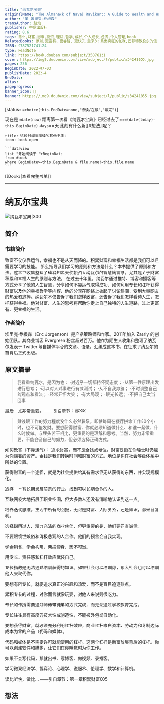 ```yaml
---
title: "纳瓦尔宝典"
originalName: "The Almanack of Naval Ravikant: A Guide to Wealth and Happiness"
author: "美 埃里克·乔根森"
transAuthor: 赵灿
publisher: 中信出版社
rating: 8.6
tags: 商业,财富,思维,投资,理财,哲学,成长,个人成长,经济,个人管理,book
RelatedBooks: 原则,更富有、更睿智、更快乐,重来3：跳出疯狂的忙碌,巴菲特致股东的信（原书第4版）,战胜一切市场的人,福格行为模型,穷查理宝典,赌金者,洞悉市場的人,竞争优势：透视企业护城河
ISBN: 9787521741124
type: ReadNote
link: https://book.douban.com/subject/35876121
cover: https://img9.doubanio.com/view/subject/l/public/s34241855.jpg
pages: 256
BeginDate: 2022-07-03
publishDate: 2022-4
EndDate:
alias:
pageprogress:
banner_icon: 📖
banner: https://img9.doubanio.com/view/subject/l/public/s34241855.jpg
---
```

[status:: `=choice(this.EndDate=none,"待读/在读","读完")`]

现在是 `=date(now)`
距离第一次看《纳瓦尔宝典》已经过去了==`=(date(today)-this.BeginDate).days`==天
此刻有什么新[[#想法]]呢？

````ad-blank
title: 这段时间里阅读的其他书籍：
icon: book-open

```dataview
list "开始阅读于 "+BeginDate
from #book 
where BeginDate>=this.BeginDate & file.name!=this.file.name
```
````
[[Books|查看完整书单]]

---
# 纳瓦尔宝典

![纳瓦尔宝典|300](https://img9.doubanio.com/view/subject/l/public/s34241855.jpg)

## 简介
### 书籍简介

致富不仅仅靠运气，幸福也不是从天而降的。积累财富和幸福生活都是我们可以且需要学习的技能。
那么指导我们学习的原则和方法是什么？本书提供了原则和方法。这本书收集整理了硅谷知名天使投资人纳瓦尔的智慧箴言录，尤其是关于财富积累和幸福人生的原则与方法。
在过去十年里，纳瓦尔通过推特、博客和播客等方式分享了他的人生智慧，分享如何不靠运气取得成功、如何利用专长和杠杆获得财富以及他的幸福哲学等内容，他的分享在网络上掀起了讨论热潮，受到大量网友的热爱和追捧。纳瓦尔不仅告诉了我们怎样致富，还告诉了我们怎样看待人生，怎样获得幸福。他对财富、人生的思考将帮助你走上自己独特的人生道路，过上更富有、更幸福的生活。


### 作者简介

埃里克·乔根森（Eric Jorgenson）是产品策略师和作家。2011年加入 Zaarly 的创始团队。其商业博客 Evergreen 粉丝超过百万。他作为陌生人收集和整理了纳瓦尔发表于 Twitter 等自媒体平台的文章、语录，汇编成这本书，在征求了纳瓦尔的首肯后正式出版。


## 原文摘录
> 我看重纳瓦尔，是因为他：
·对近乎一切都持怀疑态度；
·从第一性原理出发进行思考；
·可以对人对事进行有效测试；
·从不自我欺骗；
·不时调整自己的观点和看法；
·经常开怀大笑；
·有大局观；
·眼光长远；
·不把自己太当回事

最后一点非常重要。
——引自章节：序XIX

> 赚钱跟工作的努力程度没什么必然联系。即使每周在餐厅拼命工作80个小时，也不可能发财。要想获得财富，你就必须知道做什么、和谁一起做、什么时候做。与埋头苦干相比，更重要的是理解和思考。当然，努力非常重要，不能吝啬自己的努力，但必须选择正确方式。

如何致富（不靠运气）：
追求财富，而不是金钱或地位。财富是指在你睡觉时仍能为你赚钱的资产。金钱是我们转换时间和财富的方式。地位是你在社会等级体系中所处的位置。

获得财富的一个途径，就是为社会提供给其有需求但无从获得的东西，并实现规模化。

选择一个有长期发展前景的行业，找到可以长期合作的人。

互联网极大地拓展了职业空间，但大多数人还没有清晰地认识到这一点。

培养迭代思维。生活中所有的回报，无论是财富、人际关系，还是知识，都来自复利。

选择聪明过人、精力充沛的商业伙伴，但更重要的是，他们要正直诚信。

不要跟愤世嫉俗和消极悲观的人合作。他们的预言会自我实现。

学会销售，学会构建，两技傍身，势不可当。

用专长、责任感和杠杆效应武装自己。

专长指的是无法通过培训获得的知识。如果社会可以培训你，那么社会也可以培训他人来取代你。

要想有所专长，就要追求真正的兴趣和热爱，而不是盲目追逐热点。

累积专长的过程，对你而言就像玩耍，对他人来说则很吃力。

专长的传授需要通过师傅带徒弟的方式完成，而无法通过学校教育完成。

专长往往具有高度的技术性或创造性，不能被外包或自动化。

要想获得财富，就必须充分利用杠杆效应。商业杠杆来自资本、劳动力和复制边际成本为零的产品（代码和媒体）。

代码和媒体是不需要许可就能使用的杠杆。这两个杠杆是新富阶层背后的杠杆。你可以创建软件和媒体，让它们在你睡觉时为你工作。

如果不会写代码，那就出书、写博客、做视频、录播客。

学习微观经济学、博弈论、心理学、说服术、伦理学、数学和计算机。

读比听快，做比...
——引自章节：第一章积累财富005

## 想法
